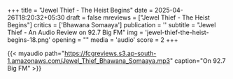 +++
title = "Jewel Thief - The Heist Begins"
date = 2025-04-26T18:20:32+05:30
draft = false
mreviews = ["Jewel Thief - The Heist Begins"]
critics = ['Bhawana Somaaya']
publication = ''
subtitle = "Jewel Thief - An Audio Review on 92.7 Big FM"
img = 'jewel-thief-the-heist-begins-18.png'
opening = ""
media = 'audio'
score = 2
+++

{{< myaudio path="https://fcgreviews.s3.ap-south-1.amazonaws.com/Jewel_Thief_Bhawana_Somaaya.mp3" caption="On 92.7 Big FM" >}}
